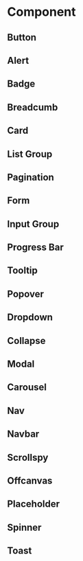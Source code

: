 # Component

## Button

## Alert

## Badge

## Breadcumb

## Card

## List Group

## Pagination

## Form

## Input Group

## Progress Bar

## Tooltip

## Popover

## Dropdown

## Collapse

## Modal

## Carousel

## Nav

## Navbar

## Scrollspy

## Offcanvas

## Placeholder

## Spinner

## Toast
